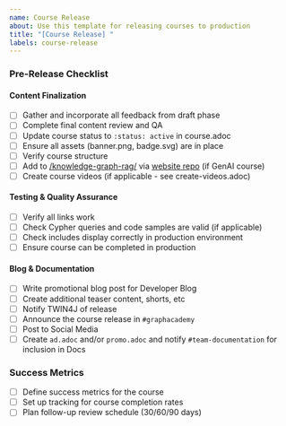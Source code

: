 ```yaml
---
name: Course Release
about: Use this template for releasing courses to production
title: "[Course Release] "
labels: course-release
---
```


### Pre-Release Checklist

#### Content Finalization

- [ ] Gather and incorporate all feedback from draft phase
- [ ] Complete final content review and QA
- [ ] Update course status to `:status: active` in course.adoc
- [ ] Ensure all assets (banner.png, badge.svg) are in place
- [ ] Verify course structure
- [ ] Add to [/knowledge-graph-rag/](https://graphacademy.neo4j.com/knowledge-graph-rag/) via [website repo](https://github.com/neo4j-graphacademy/website) (if GenAI course)
- [ ] Create course videos (if applicable - see create-videos.adoc)

#### Testing & Quality Assurance

- [ ] Verify all links work
- [ ] Check Cypher queries and code samples are valid (if applicable)
- [ ] Check includes display correctly in production environment
- [ ] Ensure course can be completed in production

#### Blog & Documentation

- [ ] Write promotional blog post for Developer Blog
- [ ] Create additional teaser content, shorts, etc
- [ ] Notify TWIN4J of release
- [ ] Announce the course release in `#graphacademy`
- [ ] Post to Social Media
- [ ] Create `ad.adoc` and/or `promo.adoc` and notify `#team-documentation` for inclusion in Docs

### Success Metrics

- [ ] Define success metrics for the course
- [ ] Set up tracking for course completion rates
- [ ] Plan follow-up review schedule (30/60/90 days)
